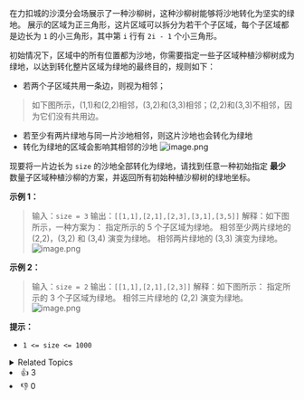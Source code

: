 在力扣城的沙漠分会场展示了一种沙柳树，这种沙柳树能够将沙地转化为坚实的绿地。
展示的区域为正三角形，这片区域可以拆分为若干个子区域，每个子区域都是边长为 `1` 的小三角形，其中第 `i` 行有 `2i - 1` 个小三角形。

初始情况下，区域中的所有位置都为沙地，你需要指定一些子区域种植沙柳树成为绿地，以达到转化整片区域为绿地的最终目的，规则如下：
- 若两个子区域共用一条边，则视为相邻；

> 如下图所示，(1,1)和(2,2)相邻，(3,2)和(3,3)相邻；(2,2)和(3,3)不相邻，因为它们没有共用边。

- 若至少有两片绿地与同一片沙地相邻，则这片沙地也会转化为绿地
- 转化为绿地的区域会影响其相邻的沙地
  ![image.png](https://pic.leetcode-cn.com/1662692397-VlvErS-image.png)

现要将一片边长为 `size` 的沙地全部转化为绿地，请找到任意一种初始指定 **最少** 数量子区域种植沙柳的方案，并返回所有初始种植沙柳树的绿地坐标。

**示例 1：**

> 输入：`size = 3`
> 输出：`[[1,1],[2,1],[2,3],[3,1],[3,5]]`
> 解释：如下图所示，一种方案为：
> 指定所示的 5 个子区域为绿地。
> 相邻至少两片绿地的 (2,2)，(3,2) 和 (3,4) 演变为绿地。
> 相邻两片绿地的 (3,3) 演变为绿地。
> ![image.png](https://pic.leetcode-cn.com/1662692503-ncjywh-image.png)

**示例 2：**

> 输入：`size = 2`
> 输出：`[[1,1],[2,1],[2,3]]`
> 解释：如下图所示：
> 指定所示的 3 个子区域为绿地。
> 相邻三片绿地的 (2,2) 演变为绿地。
> ![image.png](https://pic.leetcode-cn.com/1662692507-mgFXRj-image.png)

**提示：**
- `1 <= size <= 1000`

<div><details><summary>Related Topics</summary><div><li>数组</li><li>数学</li></div></details></div>
<div><li>👍 3</li><li>👎 0</li></div>
